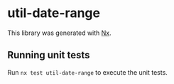 # util-date-range

This library was generated with [Nx](https://nx.dev).

## Running unit tests

Run `nx test util-date-range` to execute the unit tests.
